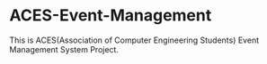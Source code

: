 # ACES-Event-Management
This is ACES(Association of Computer Engineering Students) Event Management System Project.